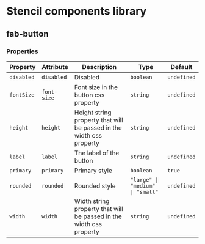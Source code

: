 # Stencil components library

## fab-button

### Properties

| Property   | Attribute   | Description                                                          | Type                             | Default     |
| ---------- | ----------- | -------------------------------------------------------------------- | -------------------------------- | ----------- |
| `disabled` | `disabled`  | Disabled                                                             | `boolean`                        | `undefined` |
| `fontSize` | `font-size` | Font size in the button css property                                 | `string`                         | `undefined` |
| `height`   | `height`    | Height string property that will be passed in the width css property | `string`                         | `undefined` |
| `label`    | `label`     | The label of the button                                              | `string`                         | `undefined` |
| `primary`  | `primary`   | Primary style                                                        | `boolean`                        | `true`      |
| `rounded`  | `rounded`   | Rounded style                                                        | `"large" \| "medium" \| "small"` | `undefined` |
| `width`    | `width`     | Width string property that will be passed in the width css property  | `string`                         | `undefined` |
